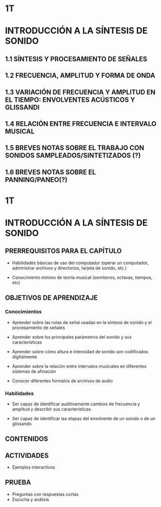 # 1T
# INTRODUCCIÓN A LA SÍNTESIS DE SONIDO

## 1.1	SÍNTESIS Y PROCESAMIENTO DE SEÑALES
## 1.2	FRECUENCIA, AMPLITUD Y FORMA DE ONDA
## 1.3	VARIACIÓN DE FRECUENCIA Y AMPLITUD EN EL TIEMPO: ENVOLVENTES ACÚSTICOS Y GLISSANDI
## 1.4	RELACIÓN ENTRE FRECUENCIA E INTERVALO MUSICAL
## 1.5	BREVES NOTAS SOBRE EL TRABAJO CON  SONIDOS SAMPLEADOS/SINTETIZADOS (?)
## 1.6	BREVES NOTAS SOBRE EL PANNING/PANEO(?)

# 1T
# INTRODUCCIÓN A LA SÍNTESIS DE SONIDO

## PRERREQUISITOS PARA EL CAPÍTULO

* Habilidades básicas de uso del computador (operar un computador, administrar archivos y directorios, tarjeta de sonido, etc.)

* Conocimiento mínimo de teoría musical (semitonos, octavas, tiempos, etc)

## OBJETIVOS DE APRENDIZAJE

### Conocimientos

* Aprender sobre las rutas de señal usadas en la síntesis de sonido y el procesamiento de señales

* Aprender sobre los principales parámetros del sonido y sus características

* Aprender sobre cómo altura e intensidad de sonido son codificados digitalmente

* Aprender sobre la relación entre intervalos musicales en diferentes sistemas de afinación

* Conocer diferentes formatos de archivos de audio

### Habilidades

* Ser capaz de identificar auditivamente cambios de frecuencia y amplitud y describir sus características

* Ser capaz de identificar las etapas del envolvente de un sonido o de un glissando

## CONTENIDOS

## ACTIVIDADES

* Ejemplos interactivos

## PRUEBA

* Preguntas con respuestas cortas
* Escucha y análisis

